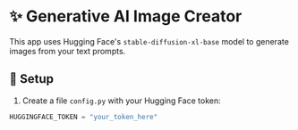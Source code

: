 # ✨ Generative AI Image Creator

This app uses Hugging Face's `stable-diffusion-xl-base` model to generate images from your text prompts.

## 🔧 Setup

1. Create a file `config.py` with your Hugging Face token:

```python
HUGGINGFACE_TOKEN = "your_token_here"
